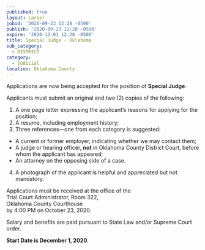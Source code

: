```yaml
---
published: true
layout: career
jobid: '2020-09-23 12:28 -0500'
publish: '2020-09-23 12:28 -0500'
expire: '2020-12-01 12:28 -0500'
title: Special Judge - Oklahoma
sub_category:
  - DISTRICT
category:
  - judicial
location: Oklahoma County
---
```

Applications are now being accepted for the position of **Special Judge**.

Applicants must submit an original and two (2) copies of the following:

1. A one page letter expressing the applicant’s reasons for applying for the position;
2. A resume, including employment history;
3. Three references—one from each category is suggested: 
  - A current or former employer, indicating whether we may contact them;
  - A judge or hearing officer, **not** in Oklahoma County District Court, before whom the applicant has appeared;
 - An attorney on the opposing side of a case.
4. A photograph of the applicant is helpful and appreciated but not mandatory. 

Applications must be received at the office of the  
Trial Court Administrator, Room 322,  
Oklahoma County Courthouse  
by 4:00 PM on October 23, 2020.

Salary and benefits are paid pursuant to State Law and/or Supreme Court order.

**Start Date is December 1, 2020**.

